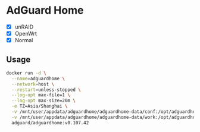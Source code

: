 # AdGuard Home

- [x] unRAID
- [x] OpenWrt
- [x] Normal

## Usage

```sh
docker run -d \
  --name=adguardhome \
  --network=host \
  --restart=unless-stopped \
  --log-opt max-file=1 \
  --log-opt max-size=20m \
  -e TZ=Asia/Shanghai \
  -v /mnt/user/appdata/adguardhome/adguardhome-data/conf:/opt/adguardhome/conf \
  -v /mnt/user/appdata/adguardhome/adguardhome-data/work:/opt/adguardhome/work \
  adguard/adguardhome:v0.107.42
```
